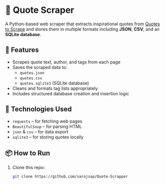 # 📝 Quote Scraper

A Python-based web scraper that extracts inspirational quotes from [Quotes to Scrape](https://quotes.toscrape.com/) and stores them in multiple formats including **JSON**, **CSV**, and an **SQLite database**.

## 🚀 Features

- Scrapes quote text, author, and tags from each page
- Saves the scraped data to:
  - `quotes.json`
  - `quotes.csv`
  - `quotes.sqlite3` (SQLite database)
- Cleans and formats tag lists appropriately
- Includes structured database creation and insertion logic

## 🧰 Technologies Used

- `requests` – for fetching web pages  
- `BeautifulSoup` – for parsing HTML  
- `json` & `csv` – for data export  
- `sqlite3` – for storing quotes locally

## 📦 How to Run

1. Clone this repo:
   ```bash
   git clone https://github.com/sarojsap/Quote-Scrapper
   
